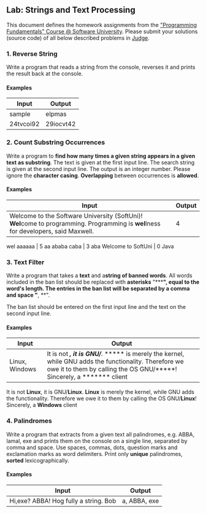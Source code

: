 ## Lab: Strings and Text Processing

This document defines the homework assignments from the ["Programming Fundamentals" Course @ Software University](https://softuni.bg/courses/programming-fundamentals). Please submit your solutions (source code) of
all below described problems in [Judge](https://judge.softuni.bg/Contests/320/Strings-Lab).

### 1. Reverse String

Write a program that reads a string from the console, reverses it and prints the result back at the console.

#### Examples

**Input** | **Output**
--------- | ----------
sample    | elpmas
24tvcoi92 | 29iocvt42

### 2. Count Substring Occurrences

Write a program to **find how many times a given string appears in a given text as substring**. The text is given at the first input line. The search string is given at the second input line. The output is an integer number. Please ignore the **character casing**. **Overlapping** between occurrences is **allowed**.

#### Examples

**Input** | **Output**
--------- | ----------
Welcome to the Software University (SoftUni)! **Wel**come to programming. Programming is **wel**lness for developers, said Maxwell. | 4
wel
aaaaaa | 5
aa
ababa caba | 3
aba
Welcome to SoftUni | 0
Java

### 3. Text Filter

Write a program that takes a **text** and a**string of banned words**. All words included in the ban list should be replaced with **asterisks** "*****", equal to the word's length. The entries in the ban list will be separated by a **comma** and **space** "**, **".

The ban list should be entered on the first input line and the text on the second input line. 

#### Examples

**Input** | **Output**
--------- | ---------- 
Linux, Windows | It is not *****, it is GNU/*****. ***** is merely the kernel, while GNU adds the functionality. Therefore we owe it to them by calling the OS GNU/*****! Sincerely, a ******* client
It is not **Linux**, it is GNU/**Linux**. **Linux** is merely the kernel, while GNU adds the functionality. Therefore we owe it to them by calling the OS GNU/**Linux**! Sincerely, a **Windows** client

### 4. Palindromes

Write a program that extracts from a given text all palindromes, e.g. ABBA, lamal, exe and prints them on the console on a single line, separated by comma and space. Use spaces, commas, dots, question marks and exclamation marks as word delimiters. Print only **unique** palindromes, **sorted** lexicographically.

#### Examples

**Input** | **Output**
--------- | ----------  
Hi,exe? ABBA! Hog fully a string. Bob | a, ABBA, exe

 

